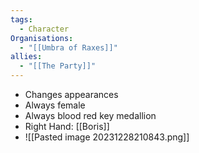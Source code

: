```yaml
---
tags:
  - Character
Organisations:
  - "[[Umbra of Raxes]]"
allies:
  - "[[The Party]]"
---
```


- Changes appearances
- Always female
- Always blood red key medallion
- Right Hand: [[Boris]]
- ![[Pasted image 20231228210843.png]]